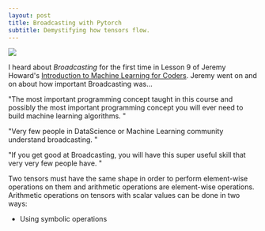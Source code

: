 ```yaml
---
layout: post
title: Broadcasting with Pytorch
subtitle: Demystifying how tensors flow.
---
```


![](https://i.ibb.co/qNkt1vw/Pytorchv-Tf.jpg)

I heard about *Broadcasting* for the first time in Lesson 9 of Jeremy Howard's [Introduction to Machine Learning for Coders](http://course18.fast.ai/ml). Jeremy went on and on about how important Broadcasting was...

"The most important programming concept taught in this course and possibly the most important programming concept you will ever need to build machine learning algorithms. "

"Very few people in DataScience or Machine Learning community understand broadcasting. "

"If you get good at Broadcasting, you will have this super useful skill that very very few people have. "

Two tensors must have the same shape in order to perform element-wise operations on them and arithmetic operations are element-wise operations. Arithmetic operations on tensors with scalar values can be done in two ways: 
* Using symbolic operations

